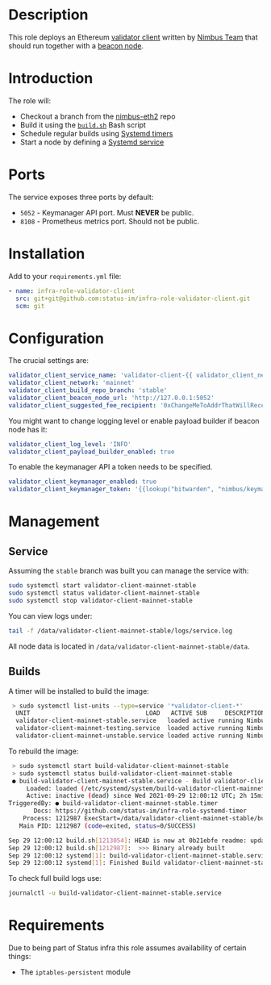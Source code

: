 # Description

This role deploys an Ethereum [validator client](https://nimbus.guide/validator-client.html) written by [Nimbus Team](https://nimbus.team/) that should run together with a [beacon node](https://nimbus.guide/quick-start.html).

# Introduction

The role will:

* Checkout a branch from the [nimbus-eth2](https://github.com/status-im/nimbus-eth2) repo
* Build it using the [`build.sh`](./templates/scripts/build.sh.j2) Bash script
* Schedule regular builds using [Systemd timers](https://www.freedesktop.org/software/systemd/man/systemd.timer.html)
* Start a node by defining a [Systemd service](https://www.freedesktop.org/software/systemd/man/systemd.service.html)

# Ports

The service exposes three ports by default:

* `5052` - Keymanager API port. Must __NEVER__ be public.
* `8108` - Prometheus metrics port. Should not be public.

# Installation

Add to your `requirements.yml` file:
```yaml
- name: infra-role-validator-client
  src: git+git@github.com:status-im/infra-role-validator-client.git
  scm: git
```

# Configuration

The crucial settings are:
```yaml
validator_client_service_name: 'validator-client-{{ validator_client_network }}-{{ validator_client_network }}'
validator_client_network: 'mainnet'
validator_client_build_repo_branch: 'stable'
validator_client_beacon_node_url: 'http://127.0.0.1:5052'
validator_client_suggested_fee_recipient: '0xChangeMeToAddrThatWillReceiveTrasnactionFeeRewards'
```
You might want to change logging level or enable payload builder if beacon node has it:
```yaml
validator_client_log_level: 'INFO'
validator_client_payload_builder_enabled: true
```
To enable the keymanager API a token needs to be specified.
```yaml
validator_client_keymanager_enabled: true
validator_client_keymanager_token: '{{lookup("bitwarden", "nimbus/keymanager", field="token")}}'
```

# Management

## Service

Assuming the `stable` branch was built you can manage the service with:
```sh
sudo systemctl start validator-client-mainnet-stable
sudo systemctl status validator-client-mainnet-stable
sudo systemctl stop validator-client-mainnet-stable
```
You can view logs under:
```sh
tail -f /data/validator-client-mainnet-stable/logs/service.log
```
All node data is located in `/data/validator-client-mainnet-stable/data`.

## Builds

A timer will be installed to build the image:
```sh
 > sudo systemctl list-units --type=service '*validator-client-*'
  UNIT                                LOAD   ACTIVE SUB     DESCRIPTION
  validator-client-mainnet-stable.service   loaded active running Nimbus Beacon Node on mainnet network (stable)
  validator-client-mainnet-testing.service  loaded active running Nimbus Beacon Node on mainnet network (testing)
  validator-client-mainnet-unstable.service loaded active running Nimbus Beacon Node on mainnet network (unstable)
```
To rebuild the image:
```sh
 > sudo systemctl start build-validator-client-mainnet-stable
 > sudo systemctl status build-validator-client-mainnet-stable
 ● build-validator-client-mainnet-stable.service - Build validator-client-mainnet-stable
     Loaded: loaded (/etc/systemd/system/build-validator-client-mainnet-stable.service; enabled; vendor preset: enabled)
     Active: inactive (dead) since Wed 2021-09-29 12:00:12 UTC; 2h 15min ago
TriggeredBy: ● build-validator-client-mainnet-stable.timer
       Docs: https://github.com/status-im/infra-role-systemd-timer
    Process: 1212987 ExecStart=/data/validator-client-mainnet-stable/build.sh (code=exited, status=0/SUCCESS)
   Main PID: 1212987 (code=exited, status=0/SUCCESS)

Sep 29 12:00:12 build.sh[1213054]: HEAD is now at 0b21ebfe readme: update toc
Sep 29 12:00:12 build.sh[1212987]:  >>> Binary already built
Sep 29 12:00:12 systemd[1]: build-validator-client-mainnet-stable.service: Succeeded.
Sep 29 12:00:12 systemd[1]: Finished Build validator-client-mainnet-stable.
```
To check full build logs use:
```sh
journalctl -u build-validator-client-mainnet-stable.service
```

# Requirements

Due to being part of Status infra this role assumes availability of certain things:

* The `iptables-persistent` module
